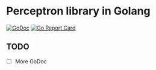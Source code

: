 # Perceptron library in Golang
[![GoDoc](https://img.shields.io/badge/godoc-reference-blue.svg?style=flat)](https://godoc.org/github.com/Agurato/goceptron)
[![Go Report Card](https://goreportcard.com/badge/github.com/cosiner/flag?style=flat)](https://goreportcard.com/report/github.com/Agurato/goceptron)

## TODO

- [ ] More GoDoc